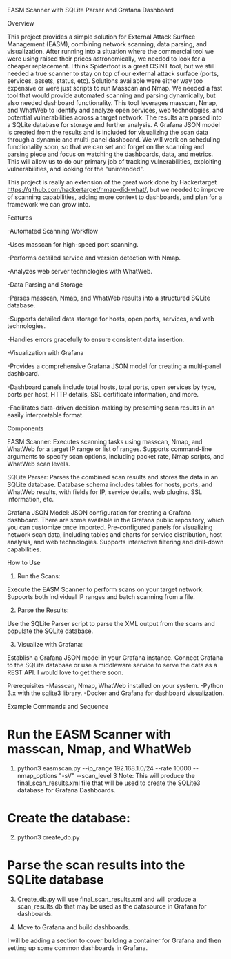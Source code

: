 EASM Scanner with SQLite Parser and Grafana Dashboard

Overview

This project provides a simple solution for External Attack Surface Management (EASM), combining network scanning, data parsing, and visualization. After running into a situation where the commercial tool we were using raised their prices astronomically, we needed to look for a cheaper replacement. I think Spiderfoot is a great OSINT tool, but we still needed a true scanner to stay on top of our external attack surface (ports, services, assets, status, etc). Solutions available were either way too expensive or were just scripts to run Masscan and Nmap. We needed a fast tool that would provide automated scanning and parsing dynamically, but also needed dashboard functionality. This tool leverages masscan, Nmap, and WhatWeb to identify and analyze open services, web technologies, and potential vulnerabilities across a target network. The results are parsed into a SQLite database for storage and further analysis. A Grafana JSON model is created from the results and is included for visualizing the scan data through a dynamic and multi-panel dashboard. We will work on scheduling functionality soon, so that we can set and forget on the scanning and parsing piece and focus on watching the dashboards, data, and metrics. This will allow us to do our primary job of tracking vulnerabilities, exploiting vulnerabilities, and looking for the "unintended".

This project is really an extension of the great work done by Hackertarget https://github.com/hackertarget/nmap-did-what/, but we needed to improve of scanning capabilities, adding more context to dashboards, and plan for a framework we can grow into.

Features

-Automated Scanning Workflow

-Uses masscan for high-speed port scanning.

-Performs detailed service and version detection with Nmap.

-Analyzes web server technologies with WhatWeb.

-Data Parsing and Storage

-Parses masscan, Nmap, and WhatWeb results into a structured SQLite database.

-Supports detailed data storage for hosts, open ports, services, and web technologies.

-Handles errors gracefully to ensure consistent data insertion.

-Visualization with Grafana

-Provides a comprehensive Grafana JSON model for creating a multi-panel dashboard.

-Dashboard panels include total hosts, total ports, open services by type, ports per host, HTTP details, SSL certificate information, and more.

-Facilitates data-driven decision-making by presenting scan results in an easily interpretable format.

Components

EASM Scanner:
Executes scanning tasks using masscan, Nmap, and WhatWeb for a target IP range or list of ranges.
Supports command-line arguments to specify scan options, including packet rate, Nmap scripts, and WhatWeb scan levels.

SQLite Parser:
Parses the combined scan results and stores the data in an SQLite database.
Database schema includes tables for hosts, ports, and WhatWeb results, with fields for IP, service details, web plugins, SSL information, etc.

Grafana JSON Model:
JSON configuration for creating a Grafana dashboard. There are some available in the Grafana public repository, which you can customize once imported.
Pre-configured panels for visualizing network scan data, including tables and charts for service distribution, host analysis, and web technologies.
Supports interactive filtering and drill-down capabilities.

How to Use

1. Run the Scans:

Execute the EASM Scanner to perform scans on your target network.
Supports both individual IP ranges and batch scanning from a file.

2. Parse the Results:

Use the SQLite Parser script to parse the XML output from the scans and populate the SQLite database. 

3. Visualize with Grafana:

Establish a Grafana JSON model in your Grafana instance.
Connect Grafana to the SQLite database or use a middleware service to serve the data as a REST API. I would love to get there soon.

Prerequisites
-Masscan, Nmap, WhatWeb installed on your system.
-Python 3.x with the sqlite3 library.
-Docker and Grafana for dashboard visualization.

Example Commands and Sequence

# Run the EASM Scanner with masscan, Nmap, and WhatWeb
1. python3 easmscan.py --ip_range 192.168.1.0/24 --rate 10000 --nmap_options "-sV" --scan_level 3
Note: This will produce the final_scan_results.xml file that will be used to create the SQLite3 database for Grafana Dashboards.

# Create the database:
2. python3 create_db.py

# Parse the scan results into the SQLite database
3. Create_db.py will use final_scan_results.xml and will produce a scan_results.db that may be used as the datasource in Grafana for dashboards.

4. Move to Grafana and build dashboards.

I will be adding a section to cover building a container for Grafana and then setting up some common dashboards in Grafana.

